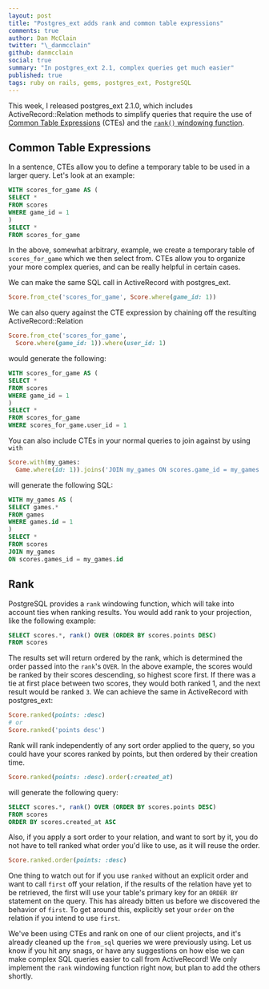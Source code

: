 ```yaml
---
layout: post
title: "Postgres_ext adds rank and common table expressions"
comments: true
author: Dan McClain
twitter: "\_danmcclain"
github: danmcclain
social: true
summary: "In postgres_ext 2.1, complex queries get much easier"
published: true
tags: ruby on rails, gems, postgres_ext, PostgreSQL
---
```


This week, I released postgres\_ext 2.1.0, which includes
ActiveRecord::Relation methods to simplify queries that require the use
of [Common Table
Expressions](http://www.postgresql.org/docs/current/static/queries-with.html)
(CTEs) and the [`rank()` windowing
function](http://www.postgresql.org/docs/9.2/static/functions-window.html).

## Common Table Expressions

In a sentence, CTEs allow you to define a temporary table to be used in
a larger query. Let's look at an example:

```SQL
WITH scores_for_game AS (
SELECT *
FROM scores
WHERE game_id = 1
)
SELECT *
FROM scores_for_game
```

In the above, somewhat arbitrary, example, we create a temporary table
of `scores_for_game` which we then select from. CTEs allow you to
organize your more complex queries, and can be really helpful in certain
cases.

We can make the same SQL call in ActiveRecord with postgres\_ext.

```ruby
Score.from_cte('scores_for_game', Score.where(game_id: 1))
```

We can also query against the CTE expression by chaining off the
resulting ActiveRecord::Relation

```ruby
Score.from_cte('scores_for_game',
  Score.where(game_id: 1)).where(user_id: 1)
```

would generate the following:

```SQL
WITH scores_for_game AS (
SELECT *
FROM scores
WHERE game_id = 1
)
SELECT *
FROM scores_for_game
WHERE scores_for_game.user_id = 1
```

You can also include CTEs in your normal queries to join against by
using `with`

```ruby
Score.with(my_games:
  Game.where(id: 1)).joins('JOIN my_games ON scores.game_id = my_games.id')
```

will generate the following SQL:

```SQL
WITH my_games AS (
SELECT games.*
FROM games
WHERE games.id = 1
)
SELECT *
FROM scores
JOIN my_games
ON scores.games_id = my_games.id
```

## Rank

PostgreSQL provides a `rank` windowing function, which will take into
account ties when ranking results. You would add rank to your
projection, like the following example:

```SQL
SELECT scores.*, rank() OVER (ORDER BY scores.points DESC)
FROM scores
```

The results set will return ordered by the rank, which is determined the
order passed into the `rank`'s `OVER`. In the above example, the scores
would be ranked by their scores descending, so highest score first. If
there was a tie at first place between two scores, they would both
ranked 1, and the next result would be ranked `3`. We can achieve the
same in ActiveRecord with postgres\_ext:

```ruby
Score.ranked(points: :desc)
# or
Score.ranked('points desc')
```

Rank will rank independently of any sort order applied to the query, so
you could have your scores ranked by points, but then ordered by their
creation time.

```ruby
Score.ranked(points: :desc).order(:created_at)
```

will generate the following query:

```sql
SELECT scores.*, rank() OVER (ORDER BY scores.points DESC)
FROM scores
ORDER BY scores.created_at ASC
```

Also, if you apply a sort order to your relation, and want to sort by
it, you do not have to tell ranked what order you'd like to use, as it
will reuse the order. 

```ruby
Score.ranked.order(points: :desc)
```

One thing to watch out for if you use `ranked` without an explicit
order and want to call `first` off your relation, if the results of the
relation have yet to be retrieved, the first will use your table's
primary key for an `ORDER BY` statement on the query. This has already
bitten us before we discovered the behavior of `first`. To get around
this, explicitly set your `order` on the relation if you intend to use
`first`.

We've been using CTEs and rank on one of our client projects, and it's
already cleaned up the `from_sql` queries we were previously
using. Let us know if you hit any snags, or have any suggestions on how
else we can make complex SQL queries easier to call from ActiveRecord!
We only implement the `rank` windowing function right now, but plan to
add the others shortly.
